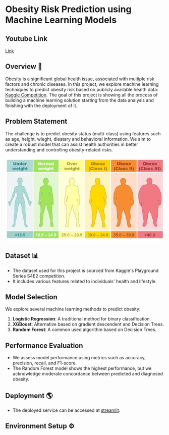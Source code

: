 # Obesity Risk Prediction using Machine Learning Models

## Youtube Link
[Link](https://youtu.be/G1-RAeXdGPQ)

## Overview 💊

Obesity is a significant global health issue, associated with multiple risk factors and chronic diseases. In this project, we explore machine learning techniques to predict obesity risk based on publicly available health data: [Kaggle Competition](https://www.kaggle.com/competitions/playground-series-s4e2). The goal of this project is showing all the process of building a machine learning solution starting from the data analysis and finishing with the deployment of it.

## Problem Statement

The challenge is to predict obesity status (multi-class) using features such as age, height, wieght, dieatary and behavioral information. We aim to create a robust model that can assist health authorities in better understanding and controlling obesity-related risks.

![Obesity Risk Lveles](public/imgs/obesity_levels.jpg)

## Dataset 📊

- The dataset used for this project is sourced from Kaggle's Playground Series S4E2 competition.
- It includes various features related to individuals' health and lifestyle.

## Model Selection

We explore several machine learning methods to predict obesity:

1. **Logistic Regression**: A traditional method for binary classification.
2. **XGBoost**: Alternative based on gradient descendent and Decision Trees.
3. **Random Forest**: A common used algorithm based on Decision Trees.

## Performance Evaluation

- We assess model performance using metrics such as accuracy, precision, recall, and F1-score.
- The Random Forest model shows the highest performance, but we acknowledge moderate concordance between predicted and diagnosed obesity.

## Deployment 🌎

- The deployed service can be accessed at [streamlit](https://obesity-risk-prediction-julian.streamlit.app/).

## Environment Setup ⚙️
